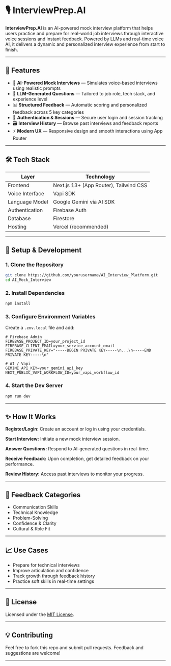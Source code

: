 # 🎙️ InterviewPrep.AI

**InterviewPrep.AI** is an AI-powered mock interview platform that helps users practice and prepare for real-world job interviews through interactive voice sessions and instant feedback. Powered by LLMs and real-time voice AI, it delivers a dynamic and personalized interview experience from start to finish.

---

## 🚀 Features

- 🎤 **AI-Powered Mock Interviews** — Simulates voice-based interviews using realistic prompts
- 🧠 **LLM-Generated Questions** — Tailored to job role, tech stack, and experience level
- 📊 **Structured Feedback** — Automatic scoring and personalized feedback across 5 key categories
- 👤 **Authentication & Sessions** — Secure user login and session tracking
- 🗃️ **Interview History** — Browse past interviews and feedback reports
- ⚡ **Modern UX** — Responsive design and smooth interactions using App Router

---

## 🛠 Tech Stack

| Layer           | Technology                          |
|------------------|--------------------------------------|
| Frontend         | Next.js 13+ (App Router), Tailwind CSS |
| Voice Interface  | Vapi SDK                            |
| Language Model   | Google Gemini via AI SDK            |
| Authentication   | Firebase Auth                       |
| Database         | Firestore                           |
| Hosting          | Vercel (recommended)                |

---

## 🔧 Setup & Development

### 1. Clone the Repository

```bash
git clone https://github.com/yourusername/AI_Interview_Platform.git
cd AI_Mock_Interview
```

### 2. Install Dependencies

```bash
npm install
```

### 3. Configure Environment Variables

Create a `.env.local` file and add:

```env
# Firebase Admin
FIREBASE_PROJECT_ID=your_project_id
FIREBASE_CLIENT_EMAIL=your_service_account_email
FIREBASE_PRIVATE_KEY="-----BEGIN PRIVATE KEY-----\n...\n-----END PRIVATE KEY-----\n"

# AI / Vapi
GEMINI_API_KEY=your_gemini_api_key
NEXT_PUBLIC_VAPI_WORKFLOW_ID=your_vapi_workflow_id
```

### 4. Start the Dev Server

```bash
npm run dev
```

---

## ✨ How It Works

**Register/Login:** Create an account or log in using your credentials.

**Start Interview:** Initiate a new mock interview session.

**Answer Questions:** Respond to AI-generated questions in real-time.

**Receive Feedback:** Upon completion, get detailed feedback on your performance.

**Review History:** Access past interviews to monitor your progress.

---

## 🧠 Feedback Categories

- Communication Skills
- Technical Knowledge
- Problem-Solving
- Confidence & Clarity
- Cultural & Role Fit

---

## 📈 Use Cases

- Prepare for technical interviews
- Improve articulation and confidence
- Track growth through feedback history
- Practice soft skills in real-time settings

---

## 📄 License

Licensed under the [MIT License](LICENSE).

---

## 💡 Contributing

Feel free to fork this repo and submit pull requests. Feedback and suggestions are welcome!

---
